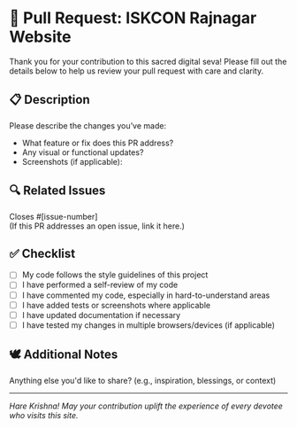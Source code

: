 # 🙏 Pull Request: ISKCON Rajnagar Website

Thank you for your contribution to this sacred digital seva! Please fill out the details below to help us review your pull request with care and clarity.

## 📋 Description

Please describe the changes you’ve made:

- What feature or fix does this PR address?
- Any visual or functional updates?
- Screenshots (if applicable):

## 🔍 Related Issues

Closes #[issue-number]  
(If this PR addresses an open issue, link it here.)

## ✅ Checklist

- [ ] My code follows the style guidelines of this project
- [ ] I have performed a self-review of my code
- [ ] I have commented my code, especially in hard-to-understand areas
- [ ] I have added tests or screenshots where applicable
- [ ] I have updated documentation if necessary
- [ ] I have tested my changes in multiple browsers/devices (if applicable)

## 🕊️ Additional Notes

Anything else you'd like to share? (e.g., inspiration, blessings, or context)

---

_Hare Krishna! May your contribution uplift the experience of every devotee who visits this site._
